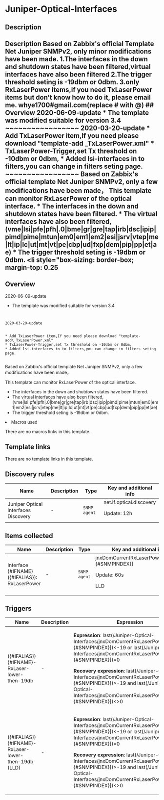 # Juniper-Optical-Interfaces

## Description

## Description Based on Zabbix's official Template Net Juniper SNMPv2, only minor modifications have been made. 1.The interfaces in the down and shutdown states have been filtered,virtual interfaces have also been filtered 2.The trigger threshold seting is -19dbm or 0dbm. 3.only RxLaserPower items,if you need TxLaserPower items but don’t know how to do it, please email me. whye1700#gmail.com(replace # with @) ## Overview 2020-06-09-update * The template was modified suitable for version 3.4 ~~~~~~~~~~~~~~~~~ 2020-03-20-update * Add TxLaserPower item,If you need please download "template-add _TxLaserPower.xml" * TxLaserPower-Trigger,set Tx threshold on -10dbm or 0dbm, * Added lsi-interfaces in to filters,you can change in filters seting page. ~~~~~~~~~~~~~~~~~ Based on Zabbix's official template Net Juniper SNMPv2, only a few modifications have been made， This template can monitor RxLaserPower of the optical interface. * The interfaces in the down and shutdown states have been filtered. * The virtual interfaces have also been filtered, (vme|lsi|pfe|pfh|.0|bme|gr|gre|tap|irb|dsc|ipip|pimd|pime|mtun|em0|em1|em2|esi|jsrv|vtep|me|lt|ip|lc|ut|mt|vt|pe|cbp|ud|fxp|dem|pip|pp|et|ae) * The trigger threshold seting is -19dbm or 0dbm. <li style="box-sizing: border-box; margin-top: 0.25 

## Overview

  2020-06-09-update


* The template was modified suitable for version 3.4


~~~~~~~~~~~~~~~~~


2020-03-20-update


* Add TxLaserPower item,If you need please download "template-add\_TxLaserPower.xml"
* TxLaserPower-Trigger,set Tx threshold on -10dbm or 0dbm,
* Added lsi-interfaces in to filters,you can change in filters seting page.


~~~~~~~~~~~~~~~~~


 


Based on Zabbix's official template Net Juniper SNMPv2, only a few modifications have been made， 


This template can monitor RxLaserPower of the optical interface. 


 


* The interfaces in the down and shutdown states have been filtered.
* The virtual interfaces have also been filtered, (vme|lsi|pfe|pfh|.0|bme|gr|gre|tap|irb|dsc|ipip|pimd|pime|mtun|em0|em1|em2|esi|jsrv|vtep|me|lt|ip|lc|ut|mt|vt|pe|cbp|ud|fxp|dem|pip|pp|et|ae)
* The trigger threshold seting is -19dbm or 0dbm.

<li style="box-sizing: border-box; margin-top: 0.25

## Macros used

There are no macros links in this template.

## Template links

There are no template links in this template.

## Discovery rules

|Name|Description|Type|Key and additional info|
|----|-----------|----|----|
|Juniper Optical Interfaces Discovery|<p>-</p>|`SNMP agent`|net.if.optical.discovery<p>Update: 12h</p>|
## Items collected

|Name|Description|Type|Key and additional info|
|----|-----------|----|----|
|Interface {#IFNAME}({#IFALIAS}): RxLaserPower|<p>-</p>|`SNMP agent`|jnxDomCurrentRxLaserPower[ifDescr.{#SNMPINDEX}]<p>Update: 60s</p><p>LLD</p>|
## Triggers

|Name|Description|Expression|Priority|
|----|-----------|----------|--------|
|({#IFALIAS}){#IFNAME}-RxLaser-lower-then-19db|<p>-</p>|<p>**Expression**: last(/Juniper-Optical-Interfaces/jnxDomCurrentRxLaserPower[ifDescr.{#SNMPINDEX}])<-19 or last(/Juniper-Optical-Interfaces/jnxDomCurrentRxLaserPower[ifDescr.{#SNMPINDEX}])=0</p><p>**Recovery expression**: last(/Juniper-Optical-Interfaces/jnxDomCurrentRxLaserPower[ifDescr.{#SNMPINDEX}])>-19 and last(/Juniper-Optical-Interfaces/jnxDomCurrentRxLaserPower[ifDescr.{#SNMPINDEX}])<>0</p>|warning|
|({#IFALIAS}){#IFNAME}-RxLaser-lower-then-19db (LLD)|<p>-</p>|<p>**Expression**: last(/Juniper-Optical-Interfaces/jnxDomCurrentRxLaserPower[ifDescr.{#SNMPINDEX}])<-19 or last(/Juniper-Optical-Interfaces/jnxDomCurrentRxLaserPower[ifDescr.{#SNMPINDEX}])=0</p><p>**Recovery expression**: last(/Juniper-Optical-Interfaces/jnxDomCurrentRxLaserPower[ifDescr.{#SNMPINDEX}])>-19 and last(/Juniper-Optical-Interfaces/jnxDomCurrentRxLaserPower[ifDescr.{#SNMPINDEX}])<>0</p>|warning|
